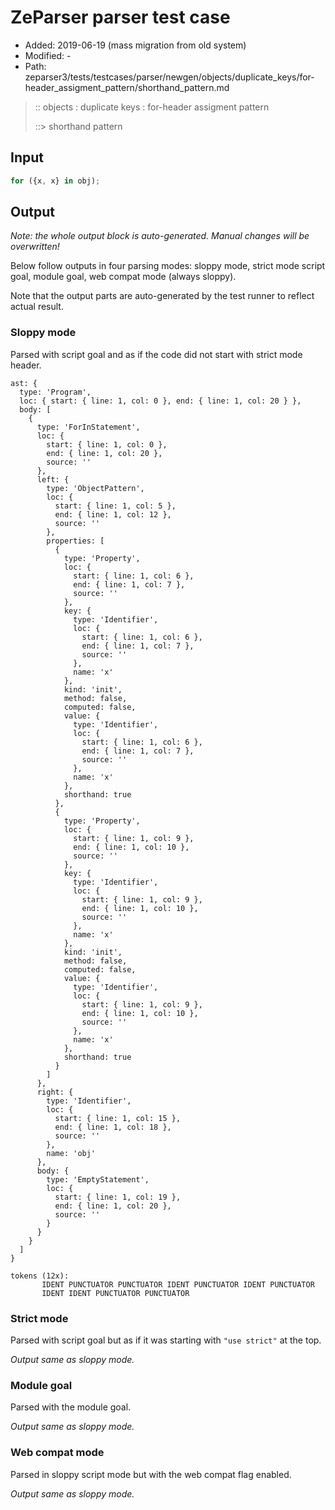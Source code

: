 # ZeParser parser test case

- Added: 2019-06-19 (mass migration from old system)
- Modified: -
- Path: zeparser3/tests/testcases/parser/newgen/objects/duplicate_keys/for-header_assigment_pattern/shorthand_pattern.md

> :: objects : duplicate keys : for-header assigment pattern
>
> ::> shorthand pattern

## Input

`````js
for ({x, x} in obj);
`````

## Output

_Note: the whole output block is auto-generated. Manual changes will be overwritten!_

Below follow outputs in four parsing modes: sloppy mode, strict mode script goal, module goal, web compat mode (always sloppy).

Note that the output parts are auto-generated by the test runner to reflect actual result.

### Sloppy mode

Parsed with script goal and as if the code did not start with strict mode header.

`````
ast: {
  type: 'Program',
  loc: { start: { line: 1, col: 0 }, end: { line: 1, col: 20 } },
  body: [
    {
      type: 'ForInStatement',
      loc: {
        start: { line: 1, col: 0 },
        end: { line: 1, col: 20 },
        source: ''
      },
      left: {
        type: 'ObjectPattern',
        loc: {
          start: { line: 1, col: 5 },
          end: { line: 1, col: 12 },
          source: ''
        },
        properties: [
          {
            type: 'Property',
            loc: {
              start: { line: 1, col: 6 },
              end: { line: 1, col: 7 },
              source: ''
            },
            key: {
              type: 'Identifier',
              loc: {
                start: { line: 1, col: 6 },
                end: { line: 1, col: 7 },
                source: ''
              },
              name: 'x'
            },
            kind: 'init',
            method: false,
            computed: false,
            value: {
              type: 'Identifier',
              loc: {
                start: { line: 1, col: 6 },
                end: { line: 1, col: 7 },
                source: ''
              },
              name: 'x'
            },
            shorthand: true
          },
          {
            type: 'Property',
            loc: {
              start: { line: 1, col: 9 },
              end: { line: 1, col: 10 },
              source: ''
            },
            key: {
              type: 'Identifier',
              loc: {
                start: { line: 1, col: 9 },
                end: { line: 1, col: 10 },
                source: ''
              },
              name: 'x'
            },
            kind: 'init',
            method: false,
            computed: false,
            value: {
              type: 'Identifier',
              loc: {
                start: { line: 1, col: 9 },
                end: { line: 1, col: 10 },
                source: ''
              },
              name: 'x'
            },
            shorthand: true
          }
        ]
      },
      right: {
        type: 'Identifier',
        loc: {
          start: { line: 1, col: 15 },
          end: { line: 1, col: 18 },
          source: ''
        },
        name: 'obj'
      },
      body: {
        type: 'EmptyStatement',
        loc: {
          start: { line: 1, col: 19 },
          end: { line: 1, col: 20 },
          source: ''
        }
      }
    }
  ]
}

tokens (12x):
       IDENT PUNCTUATOR PUNCTUATOR IDENT PUNCTUATOR IDENT PUNCTUATOR
       IDENT IDENT PUNCTUATOR PUNCTUATOR
`````

### Strict mode

Parsed with script goal but as if it was starting with `"use strict"` at the top.

_Output same as sloppy mode._

### Module goal

Parsed with the module goal.

_Output same as sloppy mode._

### Web compat mode

Parsed in sloppy script mode but with the web compat flag enabled.

_Output same as sloppy mode._
